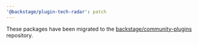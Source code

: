 ```yaml
---
'@backstage/plugin-tech-radar': patch
---
```


These packages have been migrated to the [backstage/community-plugins](https://github.com/backstage/community-plugins) repository.
